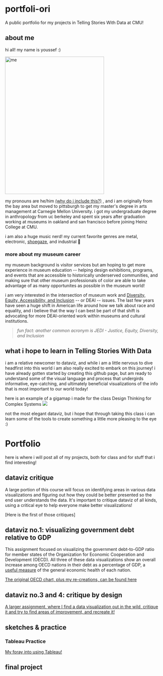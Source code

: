 # portfoli-ori
A public portfolio for my projects in Telling Stories With Data at CMU!

## about me

hi all! my name is youssef :) 

<img src="https://user-images.githubusercontent.com/98067398/150695345-d065d9f7-edfc-4405-8b43-d2870a0a4c74.JPG" alt="me" width="325" height="450">

my pronouns are he/him [(why do i include this?)](https://prospect.org.uk/news/why-we-should-all-start-using-pronouns)
, and i am originally from the bay area but moved to pittsburgh to get my master's degree in arts management at Carnegie Mellon University. i got my undergraduate degree in anthropology from uc berkeley and spent six years after graduation working at museums in oakland and san francisco before joining Heinz College at CMU.

i am also a huge music nerd! my current favorite genres are metal, electronic, [shoegaze](https://youtu.be/OBxJGg6cjqk), and industrial :metal: 

### more about my museum career
my museum background is visitor services but am hoping to get more experience in museum education -- helping design exhibitions, programs, and events that are accessible to historically underserved communities, and making sure that other museum professionals of color are able to take advantage of as many opportunites as possible in the museum world! 

i am very interested in the intersection of museum work and [Diversity, Equity, Accessibility, and Inclusion](https://www.aam-us.org/category/diversity-equity-inclusion-accessibility/) -- or DEAI -- issues. The last few years have seen a huge shift in American life around how we talk about race and equality, and i believe that the way I can best be part of that shift is advocating for more DEAI-oriented work within museums and cultural institutions.
> *fun fact: another common acronym is JEDI - Justice, Equity, Diversity, and Inclusion*

## what i hope to learn in Telling Stories With Data

i am a relative newcomer to dataviz, and while i am a little nervous to dive headfirst into this world i am also really excited to embark on this journey! i have already gotten started by creating this github page, but am ready to understand some of the visual language and process that undergirds informative, eye-catching, and ultimately beneficial visualizations of the info that is most important to our world today! 

here is an example of a gigamap i made for the class Design Thinking for Complex Systems
![](https://user-images.githubusercontent.com/98067398/150697172-52d017ec-fd72-491c-842e-f8fb2e0b908a.jpg)

not the most elegant dataviz, but i hope that through taking this class i can learn some of the tools to create something a little more pleasing to the eye :)

# Portfolio
here is where i will post all of my projects, both for class and for stuff that i find interesting!

## dataviz critique

A large portion of this course will focus on identifying areas in various data visualizations and figuring out how they could be better presented so the end user understands the data. It's important to critique dataviz of all kinds, using a critical eye to help everyone make better visualizations!

[Here is the first of those critiques]

## dataviz no.1: visualizing government debt relative to GDP

This assignment focused on visualizing the government debt-to-GDP ratio for member states of the Organization for Economic Cooperation and Development (OECD). All three of these data visualizations show an overall increase among OECD nations in their debt as a percentage of GDP, a [useful measure](https://data.oecd.org/gga/general-government-debt.htm) of the general economic health of each nation. 

[The original OECD chart, plus my re-creations, can be found here](/Dataviz_1.md)


## dataviz no.3 and 4: critique by design

[A larger assignment, where I find a data visualization out in the wild, critique it and try to find areas of improvement, and recreate it!](/Dataviz_3and4.md)

## sketches & practice

### Tableau Practice

[My foray into using Tableau!](/Dataviz_Tableau_1.md)


## final project

